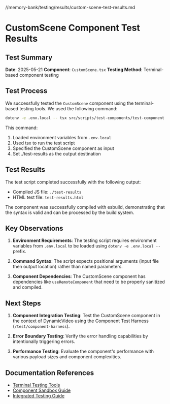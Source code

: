 //memory-bank/testing/results/custom-scene-test-results.md
# CustomScene Component Test Results

## Test Summary

**Date**: 2025-05-21
**Component**: `CustomScene.tsx`
**Testing Method**: Terminal-based component testing

## Test Process

We successfully tested the `CustomScene` component using the terminal-based testing tools. We used the following command:

```bash
dotenv -e .env.local -- tsx src/scripts/test-components/test-component.ts src/remotion/components/scenes/CustomScene.tsx ./test-results
```

This command:
1. Loaded environment variables from `.env.local`
2. Used tsx to run the test script
3. Specified the CustomScene component as input
4. Set ./test-results as the output destination

## Test Results

The test script completed successfully with the following output:
- Compiled JS file: `./test-results`
- HTML test file: `test-results.html`

The component was successfully compiled with esbuild, demonstrating that the syntax is valid and can be processed by the build system.

## Key Observations

1. **Environment Requirements**: The testing script requires environment variables from `.env.local` to be loaded using `dotenv -e .env.local --` prefix.

2. **Command Syntax**: The script expects positional arguments (input file then output location) rather than named parameters.

3. **Component Dependencies**: The CustomScene component has dependencies like `useRemoteComponent` that need to be properly sanitized and compiled.

## Next Steps

1. **Component Integration Testing**: Test the CustomScene component in the context of DynamicVideo using the Component Test Harness (`/test/component-harness`).

2. **Error Boundary Testing**: Verify the error handling capabilities by intentionally triggering errors.

3. **Performance Testing**: Evaluate the component's performance with various payload sizes and component complexities.

## Documentation References

- [Terminal Testing Tools](../component-testing/terminal-tools.md)
- [Component Sandbox Guide](../component-testing/component-sandbox.md)
- [Integrated Testing Guide](../component-testing/integrated-testing-guide.md)

